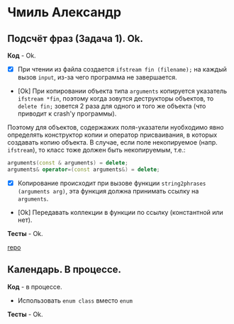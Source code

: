 # Чмиль Александр

## Подсчёт фраз (Задача 1). Ok.

**Код** - Ok.

- [X] При чтении из файла создается `ifstream fin (filename);` на каждый вызов `input`, из-за чего программа не завершается.

- [Ok] При копировании объекта типа `arguments` копируется указатель `ifstream *fin`,
поэтому когда зовутся деструкторы объектов, то `delete fin;` зовется 2 раза для одного и того же объекта (что приводит к crash'у программы).

Поэтому для объектов, содержажих поля-указатели нуобходимо явно определять конструктор копии и оператор присваивания,
в которых создавать копию объекта.
В случае, если поле некопируемое (напр. `ifstream`), то класс тоже должен быть некопируемым, т.е.:
```C++
arguments(const & arguments) = delete;
arguments& operator=(const arguments&) = delete;
```

- [X] Копирование происходит при вызове функции `string2phrases (arguments arg)`, эта функция должна принимать ссылку на `arguments`.

- [Ok] Передавать коллекции в функции по ссылку (константной или нет).

**Тесты** - Ok.



[repo](https://bitbucket.org/chmil_oop/chmil_oop)

## Календарь. В процессе.

**Код** - в процессе.

- Использовать `enum class` вместо `enum`

**Тесты** - Ok.
